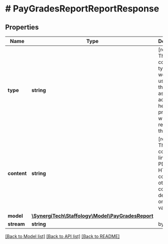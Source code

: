 # # PayGradesReportReportResponse

## Properties

Name | Type | Description | Notes
------------ | ------------- | ------------- | -------------
**type** | **string** | [readonly] The content-type, this would usually be the same as the accept header you provided when you requested the report | [optional]
**content** | **string** | [readonly] This could contain a link to a PDF file, HTML content or other content, depending on the Type value. | [optional]
**model** | [**\SynergiTech\Staffology\Model\PayGradesReport**](PayGradesReport.md) |  | [optional]
**stream** | **string** | byte array | [optional]

[[Back to Model list]](../../README.md#models) [[Back to API list]](../../README.md#endpoints) [[Back to README]](../../README.md)
